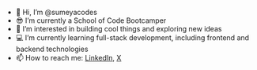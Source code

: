 - 👋 Hi, I’m @sumeyacodes
- 😎 I’m currently a School of Code Bootcamper
- 👀 I’m interested in building cool things and exploring new ideas
- 💻 I’m currently learning full-stack development, including frontend and backend technologies
- 📫 How to reach me: [LinkedIn](https://www.linkedin.com/in/sumeyaahmed), [X](https://x.com/sumeyacodes)


<!---
sumeyacodes/sumeyacodes is a ✨ special ✨ repository because its `README.md` (this file) appears on your GitHub profile.
You can click the Preview link to take a look at your changes.
--->
